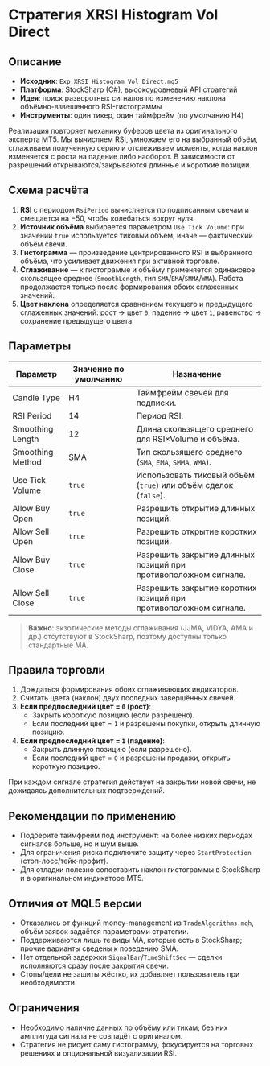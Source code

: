 # Стратегия XRSI Histogram Vol Direct

## Описание
- **Исходник**: `Exp_XRSI_Histogram_Vol_Direct.mq5`
- **Платформа**: StockSharp (C#), высокоуровневый API стратегий
- **Идея**: поиск разворотных сигналов по изменению наклона объёмно-взвешенного RSI-гистограммы
- **Инструменты**: один тикер, один таймфрейм (по умолчанию H4)

Реализация повторяет механику буферов цвета из оригинального эксперта MT5. Мы вычисляем RSI, умножаем его на выбранный объём, сглаживаем полученную серию и отслеживаем моменты, когда наклон изменяется с роста на падение либо наоборот. В зависимости от разрешений открываются/закрываются длинные и короткие позиции.

## Схема расчёта
1. **RSI** с периодом `RsiPeriod` вычисляется по подписанным свечам и смещается на −50, чтобы колебаться вокруг нуля.
2. **Источник объёма** выбирается параметром `Use Tick Volume`: при значении `true` используется тиковый объём, иначе — фактический объём свечи.
3. **Гистограмма** — произведение центрированного RSI и выбранного объёма, что усиливает движения при активной торговле.
4. **Сглаживание** — к гистограмме и объёму применяется одинаковое скользящее среднее (`SmoothLength`, тип `SMA`/`EMA`/`SMMA`/`WMA`). Работа продолжается только после формирования обоих сглаженных значений.
5. **Цвет наклона** определяется сравнением текущего и предыдущего сглаженных значений: рост → цвет `0`, падение → цвет `1`, равенство → сохранение предыдущего цвета.

## Параметры
| Параметр | Значение по умолчанию | Назначение |
| --- | --- | --- |
| Candle Type | H4 | Таймфрейм свечей для подписки. |
| RSI Period | 14 | Период RSI. |
| Smoothing Length | 12 | Длина скользящего среднего для RSI×Volume и объёма. |
| Smoothing Method | SMA | Тип скользящего среднего (`SMA`, `EMA`, `SMMA`, `WMA`). |
| Use Tick Volume | `true` | Использовать тиковый объём (`true`) или объём сделок (`false`). |
| Allow Buy Open | `true` | Разрешить открытие длинных позиций. |
| Allow Sell Open | `true` | Разрешить открытие коротких позиций. |
| Allow Buy Close | `true` | Разрешить закрытие длинных позиций при противоположном сигнале. |
| Allow Sell Close | `true` | Разрешить закрытие коротких позиций при противоположном сигнале. |

> **Важно**: экзотические методы сглаживания (JJMA, VIDYA, AMA и др.) отсутствуют в StockSharp, поэтому доступны только стандартные MA.

## Правила торговли
1. Дождаться формирования обоих сглаживающих индикаторов.
2. Считать цвета (наклон) двух последних завершённых свечей.
3. **Если предпоследний цвет = `0` (рост)**:
   - Закрыть короткую позицию (если разрешено).
   - Если последний цвет = `1` и разрешены покупки, открыть длинную позицию.
4. **Если предпоследний цвет = `1` (падение)**:
   - Закрыть длинную позицию (если разрешено).
   - Если последний цвет = `0` и разрешены продажи, открыть короткую позицию.

При каждом сигнале стратегия действует на закрытии новой свечи, не дожидаясь дополнительных подтверждений.

## Рекомендации по применению
- Подберите таймфрейм под инструмент: на более низких периодах сигналов больше, но и шум выше.
- Для ограничения риска подключите защиту через `StartProtection` (стоп-лосс/тейк-профит).
- Для отладки полезно сопоставить наклон гистограммы в StockSharp и в оригинальном индикаторе MT5.

## Отличия от MQL5 версии
- Отказались от функций money-management из `TradeAlgorithms.mqh`, объём заявок задаётся параметрами стратегии.
- Поддерживаются лишь те виды MA, которые есть в StockSharp; прочие варианты сведены к поведению SMA.
- Нет отдельной задержки `SignalBar`/`TimeShiftSec` — сделки исполняются сразу после закрытия свечи.
- Стопы/цели не зашиты жёстко, их добавляет пользователь при необходимости.

## Ограничения
- Необходимо наличие данных по объёму или тикам; без них амплитуда сигнала не совпадёт с оригиналом.
- Стратегия не рисует саму гистограмму, фокусируется на торговых решениях и опциональной визуализации RSI.
